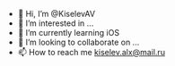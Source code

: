 - 👋 Hi, I’m @KiselevAV
- 👀 I’m interested in ...
- 🌱 I’m currently learning iOS
- 💞️ I’m looking to collaborate on ...
- 📫 How to reach me kiselev.alx@mail.ru

<!---
KiselevAV/KiselevAV is a ✨ special ✨ repository because its `README.md` (this file) appears on your GitHub profile.
You can click the Preview link to take a look at your changes.
--->
